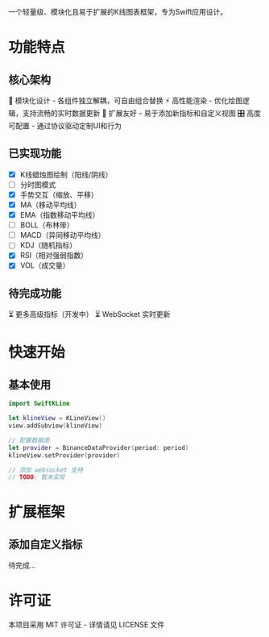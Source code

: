 一个轻量级、模块化且易于扩展的K线图表框架，专为Swift应用设计。

# 功能特点

## 核心架构

🧱 模块化设计 - 各组件独立解耦，可自由组合替换
⚡️ 高性能渲染 - 优化绘图逻辑，支持流畅的实时数据更新
🧩 扩展友好 - 易于添加新指标和自定义视图
🎛️ 高度可配置 - 通过协议驱动定制UI和行为

## 已实现功能

- [x] K线蜡烛图绘制（阳线/阴线）
- [ ] 分时图模式
- [x] 手势交互（缩放、平移）
- [x] MA（移动平均线）
- [x] EMA（指数移动平均线）
- [ ] BOLL（布林带）
- [ ] MACD（异同移动平均线）
- [ ] KDJ（随机指标）
- [x] RSI（相对强弱指数）
- [x] VOL（成交量）

## 待完成功能

⏳ 更多高级指标（开发中）
⏳ WebSocket 实时更新

# 快速开始

## 基本使用

```swift
import SwiftKLine

let klineView = KLineView()
view.addSubview(klineView)

// 配置数据源
let provider = BinanceDataProvider(period: period)
klineView.setProvider(provider)

// 添加 websocket 支持
// TODO: 暂未实现
```

# 扩展框架

## 添加自定义指标

待完成...

# 许可证

本项目采用 MIT 许可证 - 详情请见 LICENSE 文件
